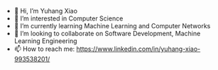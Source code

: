 - 👋 Hi, I’m Yuhang Xiao
- 👀 I’m interested in Computer Science
- 🌱 I’m currently learning Machine Learning and Computer Networks
- 💞️ I’m looking to collaborate on Software Development, Machine Learning Engineering
- 📫 How to reach me: https://www.linkedin.com/in/yuhang-xiao-993538201/

<!---
mydcxiao/mydcxiao is a ✨ special ✨ repository because its `README.md` (this file) appears on your GitHub profile.
You can click the Preview link to take a look at your changes.
--->
